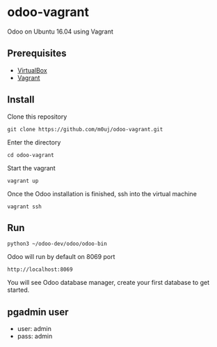 # odoo-vagrant

Odoo on Ubuntu 16.04 using Vagrant

## Prerequisites

* [VirtualBox](https://www.virtualbox.org/wiki/Downloads)
* [Vagrant](https://www.vagrantup.com/downloads.html)

## Install

Clone this repository

```
git clone https://github.com/m0uj/odoo-vagrant.git
```

Enter the directory

```
cd odoo-vagrant
```

Start the vagrant

```
vagrant up
```

Once the Odoo installation is finished, ssh into the virtual machine

```
vagrant ssh
```

## Run

```
python3 ~/odoo-dev/odoo/odoo-bin
```

Odoo will run by default on 8069 port

```
http://localhost:8069
```

You will see Odoo database manager, create your first database to get started.

## pgadmin user

* user: admin
* pass: admin